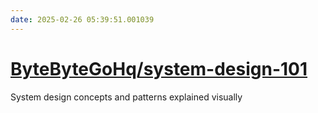 ```yaml
---
date: 2025-02-26 05:39:51.001039
---
```


# [ByteByteGoHq/system-design-101](https://github.com/ByteByteGoHq/system-design-101)

System design concepts and patterns explained visually